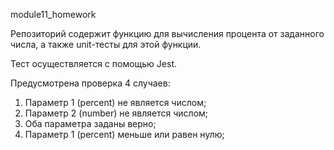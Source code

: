 module11_homework

Репозиторий содержит функцию для вычисления процента от заданного числа, а также unit-тесты для этой функции.

Тест осуществляется с помощью Jest. 

Предусмотрена проверка 4 случаев:
1. Параметр 1 (percent) не является числом;
2. Параметр 2 (number) не является числом;
3. Оба параметра заданы верно;
4. Параметр 1 (percent) меньше или равен нулю;

